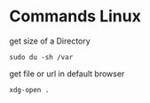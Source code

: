 # Commands Linux

get size of a Directory
```
sudo du -sh /var
```
get file or url in default browser
```
xdg-open .
```
